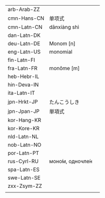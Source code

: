 | | | |
|-|-|-|
| arb-Arab-ZZ |  |  |
| cmn-Hans-CN | 单项式 |  |
| cmn-Latn-CN | dānxiàng shì |  |
| dan-Latn-DK |  |  |
| deu-Latn-DE | Monom [n] |  |
| eng-Latn-US | monomial |  |
| fin-Latn-FI |  |  |
| fra-Latn-FR | monôme [m] |  |
| heb-Hebr-IL |  |  |
| hin-Deva-IN |  |  |
| ita-Latn-IT |  |  |
| jpn-Hrkt-JP | たんこうしき |  |
| jpn-Jpan-JP | 単項式 |  |
| kor-Hang-KR |  |  |
| kor-Kore-KR |  |  |
| nld-Latn-NL |  |  |
| nob-Latn-NO |  |  |
| por-Latn-PT |  |  |
| rus-Cyrl-RU | моно́м, одночле́н |  |
| spa-Latn-ES |  |  |
| swe-Latn-SE |  |  |
| zxx-Zsym-ZZ |  |  |
|  |  |  |